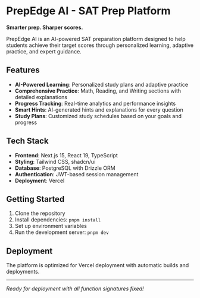 # PrepEdge AI - SAT Prep Platform

**Smarter prep. Sharper scores.**

PrepEdge AI is an AI-powered SAT preparation platform designed to help students achieve their target scores through personalized learning, adaptive practice, and expert guidance.

## Features

- **AI-Powered Learning**: Personalized study plans and adaptive practice
- **Comprehensive Practice**: Math, Reading, and Writing sections with detailed explanations
- **Progress Tracking**: Real-time analytics and performance insights
- **Smart Hints**: AI-generated hints and explanations for every question
- **Study Plans**: Customized study schedules based on your goals and progress

## Tech Stack

- **Frontend**: Next.js 15, React 19, TypeScript
- **Styling**: Tailwind CSS, shadcn/ui
- **Database**: PostgreSQL with Drizzle ORM
- **Authentication**: JWT-based session management
- **Deployment**: Vercel

## Getting Started

1. Clone the repository
2. Install dependencies: `pnpm install`
3. Set up environment variables
4. Run the development server: `pnpm dev`

## Deployment

The platform is optimized for Vercel deployment with automatic builds and deployments.

---

*Ready for deployment with all function signatures fixed!*
